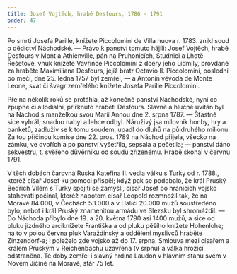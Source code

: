 ```yaml
---
title: Josef Vojtěch, hrabě Desfours, 1786 - 1791
order: 47
---
```

Po smrti Josefa Parille, knížete Piccolomini de Villa nuova r. 1783. znikl soud o dědictví Náchodské. — Právo k panství tomuto hájili: Josef Vojtěch, hrabě Desfours v Mont a Athienville, pán na Pruhonicích, Studnici a Lhotě Řešetově, vnuk knížete Vavřince Piccolomini z dcery jeho Lidmily, provdané za hraběte Maximiliana Desfours, jejíž bratr Octavio II. Piccolomini, poslední po meči, dne 25. ledna 1757 byl zemřel, — a Antonín vévoda de Monte Leone, svat či švagr zemřelého knížete Josefa Parille Piccolomini.

Pře na několik roků se protáhla, až konečně panství Náchodské, nyní co zpupné či allodialní, přiřknuto hraběti Desfours. Slavně a hlučně uvítán byl na Náchod s manželkou svou Marií Annou dne 2. srpna 1787. — Šťastně sice vyhrál; snadno nabyl a lehce odbyl. Náruživý jsa milovník honby, hry a banketů, zadluživ se k tomu soudem, upadl do dluhů na půldruhého milionu. Za tou příčinou komise dne 22. pros. 1789 na Náchod přijela, všecko na zámku, ve dvořích a po panství vyšetřila, sepsala a pečetila; — panství dáno sekvestru, t. svěřeno důvěrníku od soudu zřízenému. Hrabě skonal v červnu 1791.

V těch dobách čarovná Ruská Kateřina II. vedla válku s Turky od r. 1788., kteréž císař Josef ku pomoci přispěl; když pak se podobalo, že král Pruský Bedřich Vilém s Turky spojiti se zamýšlí, císař Josef po hranicích vojsko stahovati počínal, kteréž napotom císař Leopold rozmnožil tak, že na Moravě 84.000, v Čechách 53.000 a v Haliči 20.000 mužů soustředěno bylo; neboť i král Pruský znamenitou armádu ve Slezsku byl shromáždil. — Do Náchoda přibylo dne 19. a 20. května 1790 asi 1400 mužů, a sice od pluku jízdného arciknížete Františka a od pluku pěšího knížete Hohenlohe; na to v polou června pluk Varaždinský a oddělení myslivců hraběte Zinzendorf-a; i poleželo zde vojsko až do 17. srpna. Smlouva mezi císařem a králem Pruským v Reichenbachu uzavřena (v srpnu) a válka hrozící odstraněna. Té doby zemřel i slavný hrdina Laudon v hlavním stanu svém v Novém Jičíně na Moravě, stár 75 let.

